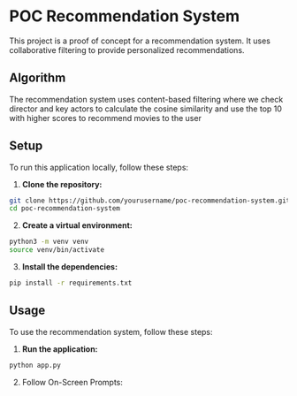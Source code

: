 # POC Recommendation System

This project is a proof of concept for a recommendation system. It uses collaborative filtering to provide personalized recommendations.

## Algorithm

The recommendation system uses content-based filtering where we check director and key actors to calculate the cosine similarity and use the top 10 with higher scores to recommend movies to the user

## Setup

To run this application locally, follow these steps:

1. **Clone the repository:**
  ```bash
  git clone https://github.com/yourusername/poc-recommendation-system.git
  cd poc-recommendation-system
  ```

2. **Create a virtual environment:**
  ```bash
  python3 -m venv venv
  source venv/bin/activate
  ```

3. **Install the dependencies:**
  ```bash
  pip install -r requirements.txt
  ```

## Usage

To use the recommendation system, follow these steps:

1. **Run the application:**
  ```bash
  python app.py
  ```

2. Follow On-Screen Prompts:

